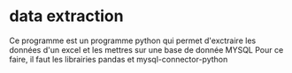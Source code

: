# data extraction
Ce programme est un programme python qui permet d'exctraire les données d'un excel et les mettres sur une base de donnée MYSQL
Pour ce faire, il faut les librairies pandas et mysql-connector-python
